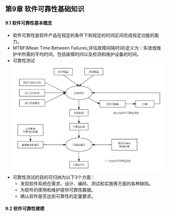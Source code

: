 ## 第9章 软件可靠性基础知识
#### 9.1 软件可靠性基本概念
- 软件可靠性是软件产品在规定的条件下和规定的时间区间完成规定功能的能力。
- MTBF(Mean Time Between Failures,评估故障间隔时间)定义为：失效或维护中所需的平均时间，包括故障时间以及检测和维护设备的时间。
- 可靠性测试
![ReliabilityTest](ReliabilityTest.png)
- 可靠性测试的目的可归纳为以下3个方面：
	- 发现软件系统在需求、设计、编码、测试和实施等方面的各种缺陷。
	- 为软件的使用和维护提供可靠性数据。
	- 确认软件是否达到可靠性的定量要求。
#### 9.2 软件可靠性建模